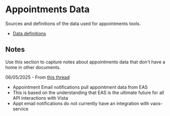 # Appointments Data

Sources and definitions of the data used for appointments tools.

- [Data definitions](data-definitions.md)

## Notes

Use this section to capture notes about appointments data that don't have a home in other documents. 

06/05/2025 - From [this thread](https://dsva.slack.com/archives/C081Y4X4W1L/p1749063335637789?thread_ts=1747754721.460969&cid=C081Y4X4W1L)
- Appointment Email notifications pull appointment data from EAS
- This is based on the understanding that EAS is the ultimate future for all API interactions with Vista
- Appt email notifications do not currently have an integration with vaos-service
